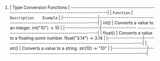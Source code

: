1.  |  Type Conversion Functions |
---------------------------------------------------------------------------------------------|
|   `Function`     |           	`Description	Example`                                       |
|------------------|-------------------------------------------------------------------------|
|    int()         |	 Converts a value to an integer.	int("10") → 10                       |
|------------------|------------------ ------------------------------------------------------|
|    float()       |	 Converts a value to a floating-point number.	float("3.14") → 3.14     |
|------------------|-------------------------------------------------------------------------|
|    str()         |   Converts a value to a string.	str(10) → "10"                         |
|------------------|-------------------------------------------------------------------------|

